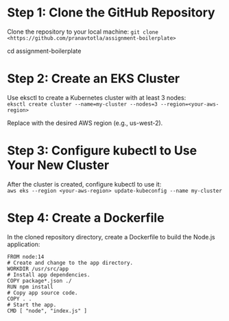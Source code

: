 # Step 1: Clone the GitHub Repository
Clone the repository to your local machine:
``git clone <https://github.com/pranavtotla/assignment-boilerplate>``

cd assignment-boilerplate

# Step 2: Create an EKS Cluster
Use eksctl to create a Kubernetes cluster with at least 3 nodes:  
```eksctl create cluster --name=my-cluster --nodes=3 --region=<your-aws-region>```

Replace <your-aws-region> with the desired AWS region (e.g., us-west-2).

# Step 3: Configure kubectl to Use Your New Cluster  
After the cluster is created, configure kubectl to use it:  
```aws eks --region <your-aws-region> update-kubeconfig --name my-cluster```


# Step 4: Create a Dockerfile
In the cloned repository directory, create a Dockerfile to build the Node.js application:
```
FROM node:14
# Create and change to the app directory.
WORKDIR /usr/src/app
# Install app dependencies.
COPY package*.json ./
RUN npm install
# Copy app source code.
COPY . .
# Start the app.
CMD [ "node", "index.js" ]
```


